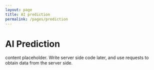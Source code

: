 ```yaml
---
layout: page
title: AI prediction
permalink: /pages/prediction
---
```

# AI Prediction

content placeholder. Write server side code later, and use requests to obtain data from the server side.